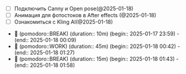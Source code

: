 - [ ] Подключить Canny и Open pose(@2025-01-18)
- [ ] Анимация для фотостоков в After effects (@2025-01-18)
- [ ] Ознакомиться с Kling AI(@2025-01-18)

- 🥤 (pomodoro::BREAK) (duration:: 10m) (begin:: 2025-01-17 23:59) - (end:: 2025-01-18 00:09)
- 🍅 (pomodoro::WORK) (duration:: 45m) (begin:: 2025-01-18 00:42) - (end:: 2025-01-18 01:27)
- 🥤 (pomodoro::BREAK) (duration:: 15m) (begin:: 2025-01-18 01:43) - (end:: 2025-01-18 01:58)